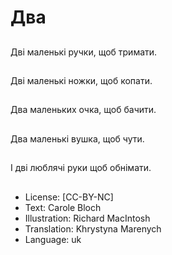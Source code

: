 # Два

##
Дві маленькі ручки, щоб тримати.

##
Дві маленькі ножки, щоб копати.

##
Два маленьких очка, щоб бачити.

##
Два маленькі вушка, щоб чути.

##
І дві люблячі руки щоб обнімати.

##
* License: [CC-BY-NC]
* Text: Carole Bloch
* Illustration: Richard MacIntosh
* Translation: Khrystyna Marenych
* Language: uk

